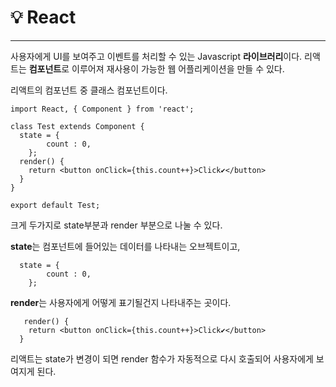 # 💡 React

---

사용자에게 UI를 보여주고 이벤트를 처리할 수 있는 Javascript **라이브러리**이다. 리액트는 **컴포넌트**로 이루어져 재사용이 가능한 웹 어플리케이션을 만들 수 있다.

리액트의 컴포넌트 중 클래스 컴포넌트이다.

```
import React, { Component } from 'react';

class Test extends Component {
  state = {
		count : 0,
	};
  render() {
    return <button onClick={this.count++}>Click✔</button>
  }
}

export default Test;
```

크게 두가지로 state부분과 render 부분으로 나눌 수 있다.

**state**는 컴포넌트에 들어있는 데이터를 나타내는 오브젝트이고,

```
  state = {
		count : 0,
	};
```

**render**는 사용자에게 어떻게 표기될건지 나타내주는 곳이다.

```
   render() {
    return <button onClick={this.count++}>Click✔</button>
  }
```

리액트는 state가 변경이 되면 render 함수가 자동적으로 다시 호출되어 사용자에게 보여지게 된다.
